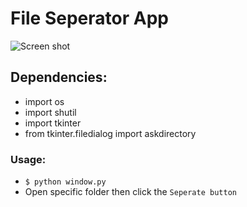 # File Seperator App
![Screen shot](fileSeperator.png)
## Dependencies:
  * import os
  * import shutil
  * import tkinter
  * from tkinter.filedialog import askdirectory

### Usage:
  * ```$ python window.py```
  * Open specific folder then click the `Seperate button`
 